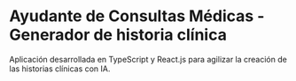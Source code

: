 # Ayudante de Consultas Médicas - Generador de historia clínica
Aplicación desarrollada en TypeScript y React.js para agilizar la creación de las historias clínicas con IA.